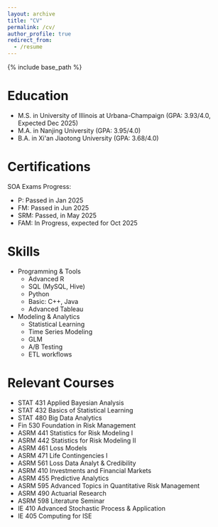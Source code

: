```yaml
---
layout: archive
title: "CV"
permalink: /cv/
author_profile: true
redirect_from:
  - /resume
---
```


{% include base_path %}

Education
======
* M.S. in University of Illinois at Urbana-Champaign (GPA: 3.93/4.0, Expected Dec 2025)
* M.A. in Nanjing University (GPA: 3.95/4.0)
* B.A. in Xi'an Jiaotong University (GPA: 3.68/4.0)

Certifications
======
SOA Exams Progress:
* P: Passed in Jan 2025
* FM: Passed in Jun 2025
* SRM: Passed, in May 2025
* FAM: In Progress, expected for Oct 2025

Skills
======
* Programming & Tools
  * Advanced R
  * SQL (MySQL, Hive)
  * Python
  * Basic: C++, Java
  * Advanced Tableau
* Modeling & Analytics
  * Statistical Learning
  * Time Series Modeling
  * GLM
  * A/B Testing
  * ETL workflows

Relevant Courses
======
* STAT 431 Applied Bayesian Analysis
* STAT 432 Basics of Statistical Learning
* STAT 480 Big Data Analytics
* Fin 530 Foundation in Risk Management
* ASRM 441 Statistics for Risk Modeling I
* ASRM 442 Statistics for Risk Modeling II
* ASRM 461 Loss Models
* ASRM 471 Life Contingencies I
* ASRM 561 Loss Data Analyt & Credibility
* ASRM 410 Investments and Financial Markets
* ASRM 455 Predictive Analytics
* ASRM 595 Advanced Topics in Quantitative Risk Management
* ASRM 490 Actuarial Research
* ASRM 598 Literature Seminar
* IE 410 Advanced Stochastic Process & Application
* IE 405 Computing for ISE
